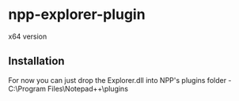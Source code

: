 # npp-explorer-plugin
x64 version

## Installation
For now you can just drop the Explorer.dll into NPP's plugins folder -  
C:\Program Files\Notepad++\plugins
